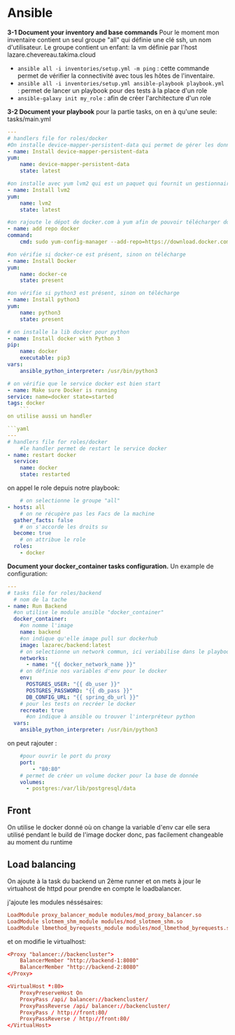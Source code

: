 # Ansible

**3-1 Document your inventory and base commands**
Pour le moment mon inventaire contient un seul groupe "all" qui définie une clé ssh, un nom d'utilisateur. Le groupe contient un enfant: la vm définie par l'host lazare.chevereau.takima.cloud

- `ansible all -i inventories/setup.yml -m ping` : cette commande permet de vérifier la connectivité avec tous les hôtes de l'inventaire.
- `ansible all -i inventories/setup.yml ansible-playbook playbook.yml` : permet de lancer un playbook pour des tests à la place d'un role
- `ansible-galaxy init my_role` : afin de créer l'architecture d'un role

**3-2 Document your playbook**
pour la partie tasks, on en à qu'une seule: tasks/main.yml

```yml
---
# handlers file for roles/docker
#On installe device-mapper-persistent-data qui permet de gérer les données perisistantes
- name: Install device-mapper-persistent-data
yum:
    name: device-mapper-persistent-data
    state: latest

#on installe avec yum lvm2 qui est un paquet qui fournit un gestionnaire de volume afin, dans ce contexte de gérer l'espace de stockage des conteneurs dockers
- name: Install lvm2
yum:
    name: lvm2
    state: latest

#on rajoute le dépot de docker.com à yum afin de pouvoir télécharger docker
- name: add repo docker
command:
    cmd: sudo yum-config-manager --add-repo=https://download.docker.com/linux/centos/docker-ce.repo

#on vérifie si docker-ce est présent, sinon on télécharge
- name: Install Docker
yum:
    name: docker-ce
    state: present

#on vérifie si python3 est présent, sinon on télécharge
- name: Install python3
yum:
    name: python3
    state: present

# on installe la lib docker pour python
- name: Install docker with Python 3
pip:
    name: docker
    executable: pip3
vars:
    ansible_python_interpreter: /usr/bin/python3

# on vérifie que le service docker est bien start
- name: Make sure Docker is running
service: name=docker state=started
tags: docker
    ```
on utilise aussi un handler 

```yaml
---
# handlers file for roles/docker
    #le handler permet de restart le service docker
- name: restart docker
  service:
    name: docker
    state: restarted
```

on appel le role depuis notre playbook:

```yaml
    # on selectionne le groupe "all"
- hosts: all
    # on ne récupère pas les Facs de la machine
  gather_facts: false
    # on s'accorde les droits su
  become: true
    # on attribue le role
  roles:
    - docker
```

**Document your docker_container tasks configuration.**
Un example de configuration:

```yml
---
# tasks file for roles/backend
  # nom de la tache
- name: Run Backend
  #on utilise le module ansible "docker_container" 
  docker_container:
    #on nomme l'image
    name: backend
    #on indique qu'elle image pull sur dockerhub 
    image: lazarec/backend:latest
    # on selectionne un network commun, ici veriabilise dans le playbook
    networks:
      - name: "{{ docker_network_name }}"
    # on définie nos variables d'env pour le docker
    env:
      POSTGRES_USER: "{{ db_user }}"
      POSTGRES_PASSWORD: "{{ db_pass }}"
      DB_CONFIG_URL: "{{ spring_db_url }}"
    # pour les tests on recréer le docker
    recreate: true
      #on indique à ansible ou trouver l'interpréteur python
  vars:
    ansible_python_interpreter: /usr/bin/python3
```

on peut rajouter :

```yaml
    #pour ouvrir le port du proxy
    port:
        - "80:80"
    # permet de créer un volume docker pour la base de donnée
    volumes:
      - postgres:/var/lib/postgresql/data
```

## Front

On utilise le docker donné où on change la variable d'env car elle sera utilisé pendant le build de l'image docker donc, pas facilement changeable au moment du runtime

## Load balancing

On ajoute à la task du backend un 2ème runner et on mets à jour le virtuahost de httpd pour prendre en compte le loadbalancer.

j'ajoute les modules néssésaires:

```conf
LoadModule proxy_balancer_module modules/mod_proxy_balancer.so
LoadModule slotmem_shm_module modules/mod_slotmem_shm.so
LoadModule lbmethod_byrequests_module modules/mod_lbmethod_byrequests.so
```

et on modifie le virtualhost:

```conf
<Proxy "balancer://backencluster">
    BalancerMember "http://backend-1:8080"
    BalancerMember "http://backend-2:8080"
</Proxy>

<VirtualHost *:80>
    ProxyPreserveHost On
    ProxyPass /api/ balancer://backencluster/
    ProxyPassReverse /api/ balancer://backencluster/
    ProxyPass / http://front:80/
    ProxyPassReverse / http://front:80/
</VirtualHost>
```
